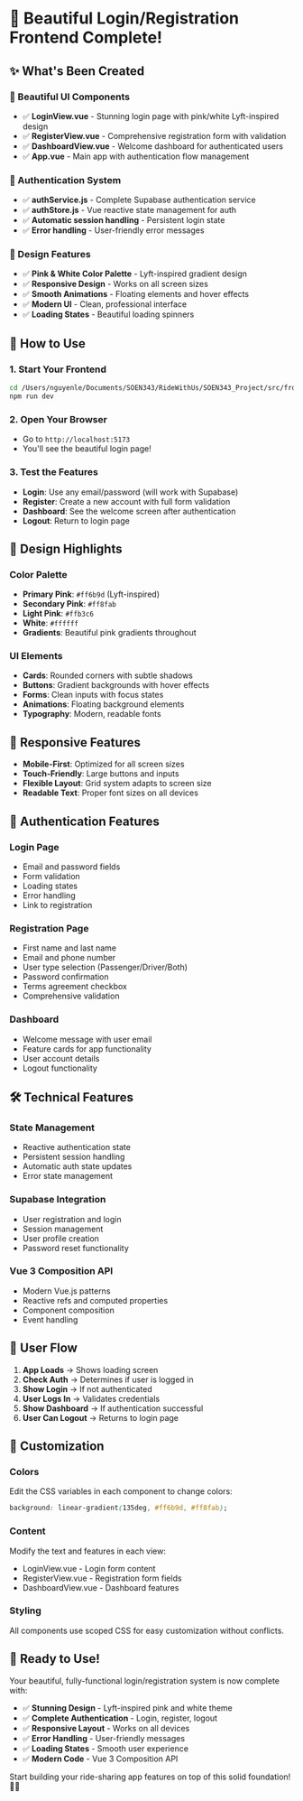 # 🎉 Beautiful Login/Registration Frontend Complete!

## ✨ What's Been Created

### **🎨 Beautiful UI Components**
- ✅ **LoginView.vue** - Stunning login page with pink/white Lyft-inspired design
- ✅ **RegisterView.vue** - Comprehensive registration form with validation
- ✅ **DashboardView.vue** - Welcome dashboard for authenticated users
- ✅ **App.vue** - Main app with authentication flow management

### **🔧 Authentication System**
- ✅ **authService.js** - Complete Supabase authentication service
- ✅ **authStore.js** - Vue reactive state management for auth
- ✅ **Automatic session handling** - Persistent login state
- ✅ **Error handling** - User-friendly error messages

### **🎨 Design Features**
- ✅ **Pink & White Color Palette** - Lyft-inspired gradient design
- ✅ **Responsive Design** - Works on all screen sizes
- ✅ **Smooth Animations** - Floating elements and hover effects
- ✅ **Modern UI** - Clean, professional interface
- ✅ **Loading States** - Beautiful loading spinners

## 🚀 How to Use

### **1. Start Your Frontend**
```bash
cd /Users/nguyenle/Documents/SOEN343/RideWithUs/SOEN343_Project/src/frontend
npm run dev
```

### **2. Open Your Browser**
- Go to `http://localhost:5173`
- You'll see the beautiful login page!

### **3. Test the Features**
- **Login**: Use any email/password (will work with Supabase)
- **Register**: Create a new account with full form validation
- **Dashboard**: See the welcome screen after authentication
- **Logout**: Return to login page

## 🎨 Design Highlights

### **Color Palette**
- **Primary Pink**: `#ff6b9d` (Lyft-inspired)
- **Secondary Pink**: `#ff8fab`
- **Light Pink**: `#ffb3c6`
- **White**: `#ffffff`
- **Gradients**: Beautiful pink gradients throughout

### **UI Elements**
- **Cards**: Rounded corners with subtle shadows
- **Buttons**: Gradient backgrounds with hover effects
- **Forms**: Clean inputs with focus states
- **Animations**: Floating background elements
- **Typography**: Modern, readable fonts

## 📱 Responsive Features

- **Mobile-First**: Optimized for all screen sizes
- **Touch-Friendly**: Large buttons and inputs
- **Flexible Layout**: Grid system adapts to screen size
- **Readable Text**: Proper font sizes on all devices

## 🔐 Authentication Features

### **Login Page**
- Email and password fields
- Form validation
- Loading states
- Error handling
- Link to registration

### **Registration Page**
- First name and last name
- Email and phone number
- User type selection (Passenger/Driver/Both)
- Password confirmation
- Terms agreement checkbox
- Comprehensive validation

### **Dashboard**
- Welcome message with user email
- Feature cards for app functionality
- User account details
- Logout functionality

## 🛠️ Technical Features

### **State Management**
- Reactive authentication state
- Persistent session handling
- Automatic auth state updates
- Error state management

### **Supabase Integration**
- User registration and login
- Session management
- User profile creation
- Password reset functionality

### **Vue 3 Composition API**
- Modern Vue.js patterns
- Reactive refs and computed properties
- Component composition
- Event handling

## 🎯 User Flow

1. **App Loads** → Shows loading screen
2. **Check Auth** → Determines if user is logged in
3. **Show Login** → If not authenticated
4. **User Logs In** → Validates credentials
5. **Show Dashboard** → If authentication successful
6. **User Can Logout** → Returns to login page

## 🔧 Customization

### **Colors**
Edit the CSS variables in each component to change colors:
```css
background: linear-gradient(135deg, #ff6b9d, #ff8fab);
```

### **Content**
Modify the text and features in each view:
- LoginView.vue - Login form content
- RegisterView.vue - Registration form fields
- DashboardView.vue - Dashboard features

### **Styling**
All components use scoped CSS for easy customization without conflicts.

## 🎉 Ready to Use!

Your beautiful, fully-functional login/registration system is now complete with:

- ✅ **Stunning Design** - Lyft-inspired pink and white theme
- ✅ **Complete Authentication** - Login, register, logout
- ✅ **Responsive Layout** - Works on all devices
- ✅ **Error Handling** - User-friendly messages
- ✅ **Loading States** - Smooth user experience
- ✅ **Modern Code** - Vue 3 Composition API

Start building your ride-sharing app features on top of this solid foundation! 🚗💨

